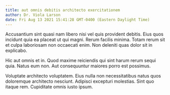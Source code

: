 ```yaml
---
title: aut omnis debitis architecto exercitationem
author: Dr. Viola Larson
date: Fri Aug 13 2021 15:41:28 GMT-0400 (Eastern Daylight Time)
---
```

Accusantium sint quasi nam libero nisi vel quis provident debitis. Eius quos incidunt quia ea placeat ut qui magni. Rerum facilis minima. Totam rerum sit et culpa laboriosam non occaecati enim. Non deleniti quas dolor sit in explicabo.

 Hic aut omnis et in. Quod maxime reiciendis qui sint harum rerum sequi quia. Natus eum non. Aut consequuntur maiores porro est possimus.

 Voluptate architecto voluptatem. Eius nulla non necessitatibus natus quos doloremque architecto nesciunt. Adipisci excepturi molestias. Sint quo itaque rem. Cupiditate omnis iusto ipsum.